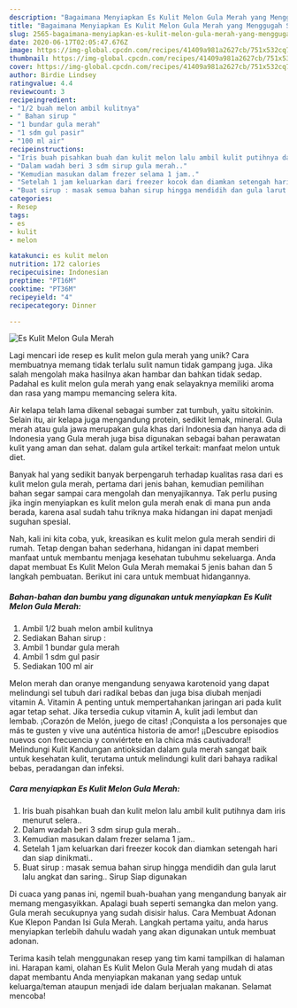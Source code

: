 ```yaml
---
description: "Bagaimana Menyiapkan Es Kulit Melon Gula Merah yang Menggugah Selera"
title: "Bagaimana Menyiapkan Es Kulit Melon Gula Merah yang Menggugah Selera"
slug: 2565-bagaimana-menyiapkan-es-kulit-melon-gula-merah-yang-menggugah-selera
date: 2020-06-17T02:05:47.676Z
image: https://img-global.cpcdn.com/recipes/41409a981a2627cb/751x532cq70/es-kulit-melon-gula-merah-foto-resep-utama.jpg
thumbnail: https://img-global.cpcdn.com/recipes/41409a981a2627cb/751x532cq70/es-kulit-melon-gula-merah-foto-resep-utama.jpg
cover: https://img-global.cpcdn.com/recipes/41409a981a2627cb/751x532cq70/es-kulit-melon-gula-merah-foto-resep-utama.jpg
author: Birdie Lindsey
ratingvalue: 4.4
reviewcount: 3
recipeingredient:
- "1/2 buah melon ambil kulitnya"
- " Bahan sirup "
- "1 bundar gula merah"
- "1 sdm gul pasir"
- "100 ml air"
recipeinstructions:
- "Iris buah pisahkan buah dan kulit melon lalu ambil kulit putihnya dam iris menurut selera.."
- "Dalam wadah beri 3 sdm sirup gula merah.."
- "Kemudian masukan dalam frezer selama 1 jam.."
- "Setelah 1 jam keluarkan dari freezer kocok dan diamkan setengah hari dan siap dinikmati.."
- "Buat sirup : masak semua bahan sirup hingga mendidih dan gula larut lalu angkat dan saring.. Sirup Siap digunakan"
categories:
- Resep
tags:
- es
- kulit
- melon

katakunci: es kulit melon 
nutrition: 172 calories
recipecuisine: Indonesian
preptime: "PT16M"
cooktime: "PT36M"
recipeyield: "4"
recipecategory: Dinner

---
```



![Es Kulit Melon Gula Merah](https://img-global.cpcdn.com/recipes/41409a981a2627cb/751x532cq70/es-kulit-melon-gula-merah-foto-resep-utama.jpg)

Lagi mencari ide resep es kulit melon gula merah yang unik? Cara membuatnya memang tidak terlalu sulit namun tidak gampang juga. Jika salah mengolah maka hasilnya akan hambar dan bahkan tidak sedap. Padahal es kulit melon gula merah yang enak selayaknya memiliki aroma dan rasa yang mampu memancing selera kita.

Air kelapa telah lama dikenal sebagai sumber zat tumbuh, yaitu sitokinin. Selain itu, air kelapa juga mengandung protein, sedikit lemak, mineral. Gula merah atau gula jawa merupakan gula khas dari Indonesia dan hanya ada di Indonesia yang Gula merah juga bisa digunakan sebagai bahan perawatan kulit yang aman dan sehat. dalam gula artikel terkait: manfaat melon untuk diet.

Banyak hal yang sedikit banyak berpengaruh terhadap kualitas rasa dari es kulit melon gula merah, pertama dari jenis bahan, kemudian pemilihan bahan segar sampai cara mengolah dan menyajikannya. Tak perlu pusing jika ingin menyiapkan es kulit melon gula merah enak di mana pun anda berada, karena asal sudah tahu triknya maka hidangan ini dapat menjadi suguhan spesial.


Nah, kali ini kita coba, yuk, kreasikan es kulit melon gula merah sendiri di rumah. Tetap dengan bahan sederhana, hidangan ini dapat memberi manfaat untuk membantu menjaga kesehatan tubuhmu sekeluarga. Anda dapat membuat Es Kulit Melon Gula Merah memakai 5 jenis bahan dan 5 langkah pembuatan. Berikut ini cara untuk membuat hidangannya.

<!--inarticleads1-->

##### Bahan-bahan dan bumbu yang digunakan untuk menyiapkan Es Kulit Melon Gula Merah:

1. Ambil 1/2 buah melon ambil kulitnya
1. Sediakan  Bahan sirup :
1. Ambil 1 bundar gula merah
1. Ambil 1 sdm gul pasir
1. Sediakan 100 ml air


Melon merah dan oranye mengandung senyawa karotenoid yang dapat melindungi sel tubuh dari radikal bebas dan juga bisa diubah menjadi vitamin A. Vitamin A penting untuk mempertahankan jaringan ari pada kulit agar tetap sehat. Jika tersedia cukup vitamin A, kulit jadi lembut dan lembab. ¡Corazón de Melón, juego de citas! ¡Conquista a los personajes que más te gusten y vive una auténtica historia de amor! ¡¡Descubre episodios nuevos con frecuencia y conviértete en la chica más cautivadora!! Melindungi Kulit Kandungan antioksidan dalam gula merah sangat baik untuk kesehatan kulit, terutama untuk melindungi kulit dari bahaya radikal bebas, peradangan dan infeksi. 

<!--inarticleads2-->

##### Cara menyiapkan Es Kulit Melon Gula Merah:

1. Iris buah pisahkan buah dan kulit melon lalu ambil kulit putihnya dam iris menurut selera..
1. Dalam wadah beri 3 sdm sirup gula merah..
1. Kemudian masukan dalam frezer selama 1 jam..
1. Setelah 1 jam keluarkan dari freezer kocok dan diamkan setengah hari dan siap dinikmati..
1. Buat sirup : masak semua bahan sirup hingga mendidih dan gula larut lalu angkat dan saring.. Sirup Siap digunakan


Di cuaca yang panas ini, ngemil buah-buahan yang mengandung banyak air memang mengasyikkan. Apalagi buah seperti semangka dan melon yang. Gula merah secukupnya yang sudah disisir halus. Cara Membuat Adonan Kue Klepon Pandan Isi Gula Merah. Langkah pertama yaitu, anda harus menyiapkan terlebih dahulu wadah yang akan digunakan untuk membuat adonan. 

Terima kasih telah menggunakan resep yang tim kami tampilkan di halaman ini. Harapan kami, olahan Es Kulit Melon Gula Merah yang mudah di atas dapat membantu Anda menyiapkan makanan yang sedap untuk keluarga/teman ataupun menjadi ide dalam berjualan makanan. Selamat mencoba!
